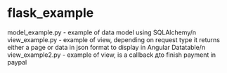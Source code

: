 # flask_example
model_example.py - example of data model using SQLAlchemy/n
view_example.py - example of view, depending on request type it returns either a page or data in json format to display in Angular Datatable/n
view_example2.py - example of view, is a callback дto finish payment in paypal
